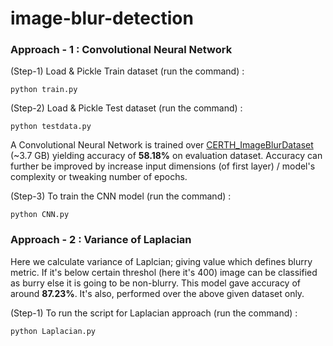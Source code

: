 # image-blur-detection

### Approach - 1 : Convolutional Neural Network

(Step-1) Load & Pickle Train dataset (run the command) :

`python train.py`

(Step-2) Load & Pickle Test dataset (run the command) :

`python testdata.py`

A Convolutional Neural Network is trained over [CERTH_ImageBlurDataset](http://mklab.iti.gr/files/imageblur/CERTH_ImageBlurDataset.zip) (~3.7 GB) yielding accuracy of **58.18%** on evaluation dataset.
Accuracy can further be improved by increase input dimensions (of first layer) / model's complexity or tweaking number of epochs.

(Step-3) To train the CNN model (run the command) :

`python CNN.py`

### Approach - 2 : Variance of Laplacian

Here we calculate variance of Laplcian; giving value which defines blurry metric. If it's below certain threshol (here it's 400) image can be classified as burry else it is going 
to be non-blurry. This model gave accuracy of around **87.23%**. It's also, performed over the above given dataset only.

(Step-1) To run the script for Laplacian approach (run the command) :

`python Laplacian.py`